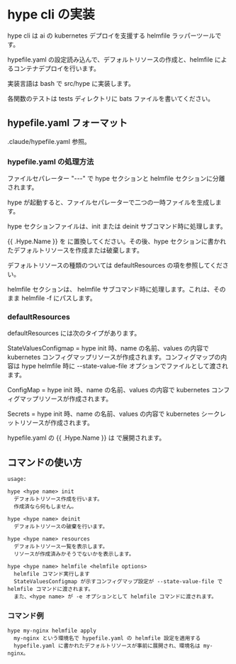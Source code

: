 # hype cli の実装

hype cli は ai の kubernetes デプロイを支援する helmfile ラッパーツールです。

hypefile.yaml の設定読み込んで、デフォルトリソースの作成と、helmfile によるコンテナデプロイを行います。

実装言語は bash で src/hype に実装します。

各関数のテストは tests ディレクトリに bats ファイルを書いてください。

## hypefile.yaml フォーマット

.claude/hypefile.yaml 参照。

### hypefile.yaml の処理方法

ファイルセパレーター "---" で hype セクションと helmfile セクションに分離されます。

hype が起動すると、ファイルセパレーターで二つの一時ファイルを生成します。

hype セクションファイルは、init または deinit サブコマンド時に処理します。

{{ .Hype.Name }} を <hype name> に置換してください。その後、hype セクションに書かれたデフォルトリソースを作成または破棄します。

デフォルトリソースの種類のついては defaultResources の項を参照してください。

helmfile セクションは、 helmfile サブコマンド時に処理します。これは、そのまま helmfile -f にパスします。

### defaultResources

defaultResources には次のタイプがあります。

StateValuesConfigmap = hype <hype name> init 時、name の名前、values の内容で kubernetes コンフィグマップリソースが作成されます。コンフィグマップの内容は hype <hype name> helmfile 時に --state-value-file オプションでファイルとして渡されます。

ConfigMap = hype <hype name> init 時、name の名前、values の内容で kubernetes コンフィグマップリソースが作成されます。

Secrets = hype <hype name> init 時、name の名前、values の内容で kubernetes シークレットリソースが作成されます。

hypefile.yaml の {{ .Hype.Name }} は <hype name> で展開されます。

## コマンドの使い方

```
usage:

hype <hype name> init
  デフォルトリソース作成を行います。
  作成済なら何もしません。

hype <hype name> deinit
  デフォルトリソースの破棄を行います。

hype <hype name> resources
  デフォルトリソース一覧を表示します。
  リソースが作成済みかそうでないかを表示します。
  
hype <hype name> helmfile <helmfile options>
  helmfile コマンド実行します
  StateValuesConfigmap が示すコンフィグマップ設定が --state-value-file で helmfile コマンドに渡されます。
  また、<hype name> が -e オプションとして helmfile コマンドに渡されます。

```

### コマンド例

```
hype my-nginx helmfile apply
  my-nginx という環境名で hypefile.yaml の helmfile 設定を適用する
  hypefile.yaml に書かれたデフォルトリソースが事前に展開され、環境名は my-nginx。

```

